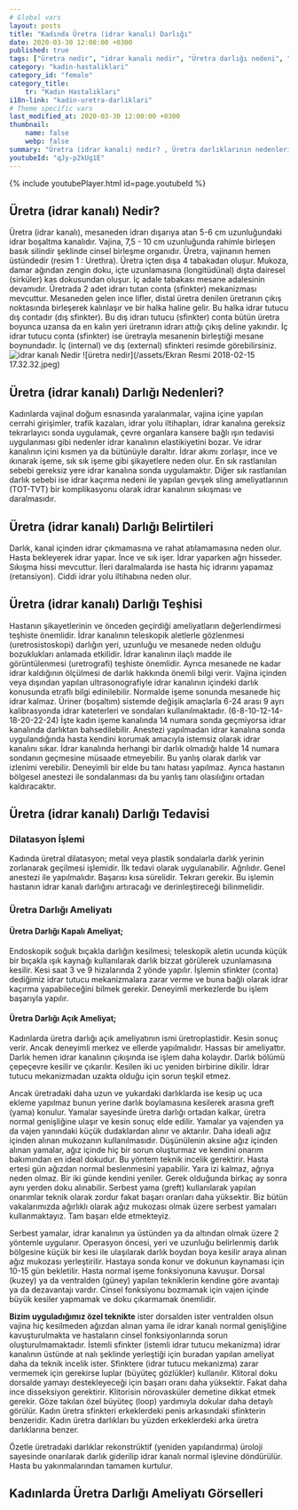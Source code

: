 ```yaml
---
# Global vars
layout: posts
title: "Kadında Üretra (idrar kanalı) Darlığı"
date: 2020-03-30 12:00:00 +0300
published: true
tags: ["üretra nedir", "idrar kanalı nedir", "Üretra darlığı nedeni", "Üretra darlığı belirti", "Üretra darlığı teşhisi", "Üretra darlığı tedavisi" , "kadında üretra darlığı" , "üretra darlığı nedeni", "üretra darlığı ameliyatı" , "üretra darlığı çözüm", "kadında dilatasyon", "üretra darlığı açık ameliyat", "üretra darlığı kapalı ameliyat", "idrar kanalı darlığı", "idrar kanalı darlığı ameliyatı", "kadında idrar kanalı darlığı"]
category: "kadin-hastaliklari"
category_id: "female"
category_title:
    tr: "Kadın Hastalıkları"
i18n-link: "kadin-uretra-darliklari"
# Theme specific vars
last_modified_at: 2020-03-30 12:00:00 +0300
thumbnail:
    name: false
    webp: false
summary: "Üretra (idrar kanalı) nedir? , Üretra darlıklarının nedenleri, şikayetleri, teşhisi ve tedavisi hakkında detaylı bilgiler makale ve videolar ile sunuluyor. Üretral rekonstrüksiyonun kadın üretroplasti ameliyatı nasıl yapılır?"
youtubeId: "qJy-p2kUg1E"
---
```

{% include youtubePlayer.html id=page.youtubeId %}




## Üretra (idrar kanalı) Nedir?

Üretra (idrar kanalı), mesaneden idrarı dışarıya atan 5-6 cm uzunluğundaki idrar boşaltma kanalıdır. Vajina, 7,5 - 10 cm uzunluğunda rahimle birleşen basık silindir şeklinde cinsel birleşme organıdır. Üretra, vajinanın hemen üstündedir (resim 1 : Urethra). Üretra içten dışa 4 tabakadan oluşur. Mukoza, damar ağından zengin doku, içte uzunlamasına (longitüdünal) dışta dairesel (sirküler) kas dokusundan oluşur. İç adale tabakası mesane adalesinin devamıdır. Üretrada 2 adet idrarı tutan conta (sfinkter) mekanizması mevcuttur. Mesaneden gelen ince lifler, distal üretra denilen üretranın çıkış noktasında birleşerek kalınlaşır ve bir halka haline gelir. Bu halka idrar tutucu dış contadır (dış sfinkter). Bu dış idrarı tutucu (sfinkter) conta bütün üretra boyunca uzansa da en kalın yeri üretranın idrarı attığı çıkış deline yakındır. İç idrar tutucu conta (sfinkter) ise üretrayla mesanenin birleştiği mesane boynundadır. İç (internal) ve dış (external) sfinkteri resimde görebilirsiniz.
![idrar kanalı Nedir](/assets/img/ShutterStock_Female_Urinary_System.jpeg)
![üretra nedir](/assets/Ekran Resmi 2018-02-15 17.32.32.jpeg)

## Üretra (idrar kanalı) Darlığı Nedenleri?

Kadınlarda vajinal doğum esnasında yaralanmalar, vajina içine yapılan cerrahi girişimler, trafik kazaları, idrar yolu iltihapları, idrar kanalına gereksiz tekrarlayıcı sonda uygulamak, çevre organlara kansere bağlı ışın tedavisi uygulanması gibi nedenler idrar kanalının elastikiyetini bozar. Ve  idrar kanalının içini kısmen ya da bütünüyle daraltır. İdrar akımı zorlaşır, ince ve ıkınarak işeme, sık sık işeme gibi şikayetlere neden olur. En sık rastlanılan sebebi gereksiz yere idrar kanalına sonda uygulamaktır. Diğer sık rastlanılan darlık sebebi ise idrar kaçırma nedeni ile yapılan gevşek sling ameliyatlarının (TOT-TVT) bir komplikasyonu olarak idrar kanalının sıkışması ve daralmasıdır.

## Üretra (idrar kanalı) Darlığı Belirtileri

Darlık, kanal içinden idrar çıkmamasına ve rahat atılamamasına neden olur. Hasta bekleyerek idrar yapar. İnce ve sık işer. İdrar yaparken ağrı hisseder. Sıkışma hissi mevcuttur. İleri daralmalarda ise hasta hiç idrarını yapamaz (retansiyon). Ciddi idrar yolu iltihabına neden olur.

## Üretra (idrar kanalı) Darlığı Teşhisi

Hastanın şikayetlerinin ve önceden geçirdiği ameliyatların değerlendirmesi teşhiste önemlidir. İdrar kanalının teleskopik aletlerle gözlenmesi (uretrosistoskopi) darlığın yeri, uzunluğu ve mesanede neden olduğu bozuklukları anlamada etkilidir. İdrar kanalının ilaçlı madde ile görüntülenmesi (uretrografi) teşhiste önemlidir. Ayrıca mesanede ne kadar idrar kaldığının ölçülmesi de darlık hakkında önemli bilgi verir. Vajina içinden veya dışından yapılan ultrasonografiyle idrar kanalının içindeki darlık konusunda etraflı bilgi edinilebilir. Normalde işeme sonunda mesanede hiç idrar kalmaz. Üriner (boşaltım) sistemde değişik amaçlarla 6-24 arası 9 ayrı kalibrasyonda idrar kateterleri ve sondaları kullanılmaktadır.  (6-8-10-12-14-18-20-22-24) İşte kadın işeme kanalında 14 numara sonda geçmiyorsa idrar kanalında darlıktan bahsedilebilir. Anestezi yapılmadan idrar kanalına sonda uygulandığında hasta kendini korumak amacıyla istemsiz olarak idrar kanalını sıkar. İdrar kanalında herhangi bir darlık olmadığı halde 14 numara sondanın geçmesine müsaade etmeyebilir. Bu yanlış olarak darlık var izlenimi verebilir. Deneyimli bir elde bu tanı hatası yapılmaz. Ayrıca hastanın bölgesel anestezi ile sondalanması da bu yanlış tanı olasılığını ortadan kaldıracaktır.

## Üretra (idrar kanalı) Darlığı Tedavisi

### Dilatasyon İşlemi

Kadında üretral dilatasyon; metal veya plastik sondalarla darlık yerinin zorlanarak geçilmesi işlemidir. İlk tedavi olarak uygulanabilir. Ağrılıdır. Genel anestezi ile yapılmalıdır. Başarısı kısa sürelidir. Tekrarı gerekir. Bu işlemin hastanın idrar kanalı darlığını artıracağı ve derinleştireceği bilinmelidir.

### Üretra Darlığı Ameliyatı

#### Üretra Darlığı Kapalı Ameliyat;

Endoskopik soğuk bıçakla darlığın kesilmesi; teleskopik aletin ucunda küçük bir bıçakla ışık kaynağı kullanılarak darlık bizzat görülerek uzunlamasına kesilir. Kesi saat 3 ve 9 hizalarında 2 yönde yapılır. İşlemin sfinkter (conta) dediğimiz idrar tutucu mekanizmalara zarar verme ve buna bağlı olarak idrar kaçırma yapabileceğini bilmek gerekir. Deneyimli merkezlerde bu işlem başarıyla yapılır.


#### Üretra Darlığı Açık Ameliyat;

Kadınlarda üretra darlığı açık ameliyatının ismi üretroplastidir. Kesin sonuç verir. Ancak deneyimli merkez ve ellerde yapılmalıdır. Hassas bir ameliyattır. Darlık hemen idrar kanalının çıkışında ise işlem daha kolaydır. Darlık bölümü çepeçevre kesilir ve çıkarılır. Kesilen iki uc yeniden birbirine dikilir. İdrar tutucu mekanizmadan uzakta olduğu için sorun teşkil etmez.

​Ancak üretradaki daha uzun ve yukardaki darlıklarda ise kesip uç uca ekleme yapılmaz bunun yerine darlık boylamasına kesilerek arasına greft (yama) konulur. Yamalar sayesinde üretra darlığı ortadan kalkar, üretra normal genişliğine ulaşır ve kesin sonuç elde edilir. Yamalar ya vajenden ya da vajen yanındaki küçük dudaklardan alınır ve aktarılır. Daha ideali ağız içinden alınan mukozanın kullanılmasıdır. Düşünülenin aksine ağız içinden alınan yamalar, ağız içinde hiç bir sorun oluşturmaz ve kendini onarım bakımından en ideal dokudur. Bu yöntem teknik incelik gerektirir. Hasta ertesi gün ağızdan normal beslenmesini yapabilir. Yara izi kalmaz, ağrıya neden olmaz. Bir iki günde kendini yeniler. Gerek olduğunda birkaç ay sonra aynı yerden doku alınabilir. Serbest yama (greft) kullanılarak yapılan onarımlar teknik olarak zordur fakat başarı oranları daha yüksektir. Biz bütün vakalarımızda ağırlıklı olarak ağız mukozası olmak üzere serbest yamaları kullanmaktayız. Tam başarı elde etmekteyiz.

Serbest yamalar, idrar kanalının ya üstünden ya da altından olmak üzere 2 yöntemle uygulanır. Operasyon öncesi, yeri ve uzunluğu belirlenmiş darlık bölgesine küçük bir kesi ile ulaşılarak darlık boydan boya kesilir araya alınan ağız mukozası yerleştirilir. Hastaya sonda konur ve dokunun kaynaması için 10-15 gün bekletilir. Hasta normal işeme fonksiyonuna kavuşur. Dorsal (kuzey) ya da ventralden (güney) yapılan tekniklerin kendine göre avantajı ya da dezavantajı vardır. Cinsel fonksiyonu bozmamak için vajen içinde büyük kesiler yapmamak ve doku çıkarmamak önemlidir.

**Bizim uyguladığımız özel teknikte** ister dorsalden ister ventralden olsun vajina hiç kesilmeden ağızdan alınan yama ile idrar kanalı normal genişliğine kavuşturulmakta ve hastaların cinsel fonksiyonlarında sorun oluşturulmamaktadır. İstemli sfinkter (istemli idrar tutucu mekanizma) idrar kanalının üstünde at nalı şeklinde yerleştiği için buradan yapılan ameliyat daha da teknik incelik ister. Sfinktere (idrar tutucu mekanizma) zarar vermemek için gerekirse luplar (büyüteç gözlükler) kullanılır. Klitoral doku dorsalde yamayı destekleyeceği için başarı oranı daha yüksektir. Fakat daha ince disseksiyon gerektirir. Klitorisin nörovasküler demetine dikkat etmek gerekir. Göze takılan özel büyüteç (loop) yardımıyla dokular daha detaylı görülür. Kadın üretra sfinkteri erkeklerdeki penis arkasındaki sfinkterin benzeridir. Kadın üretra darlıkları bu yüzden erkeklerdeki arka üretra darlıklarına benzer.


Özetle üretradaki darlıklar rekonstrüktif (yeniden yapılandırma) üroloji sayesinde onarılarak darlık giderilip idrar kanalı normal işlevine döndürülür. Hasta bu yakınmalarından tamamen kurtulur.

## Kadınlarda Üretra Darlığı Ameliyatı Görselleri
